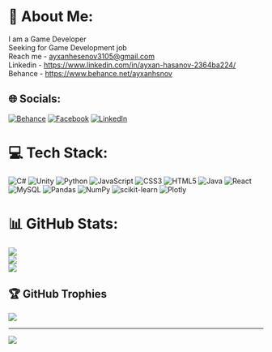 # 💫 About Me:
I am a Game Developer<br>Seeking for Game Development job<br>Reach me - ayxanhesenov3105@gmail.com<br>Linkedin - https://www.linkedin.com/in/ayxan-hasanov-2364ba224/<br>Behance - https://www.behance.net/ayxanhsnov


## 🌐 Socials:
[![Behance](https://img.shields.io/badge/Behance-1769ff?logo=behance&logoColor=white)](https://behance.net/ayxanhsnov) [![Facebook](https://img.shields.io/badge/Facebook-%231877F2.svg?logo=Facebook&logoColor=white)](https://facebook.com/MoonKhan1) [![LinkedIn](https://img.shields.io/badge/LinkedIn-%230077B5.svg?logo=linkedin&logoColor=white)](https://linkedin.com/in/ayxan-hasanov-2364ba224) 

# 💻 Tech Stack:
![C#](https://img.shields.io/badge/c%23-%23239120.svg?style=for-the-badge&logo=c-sharp&logoColor=white) ![Unity](https://img.shields.io/badge/unity-%23323330.svg?style=for-the-badge&logo=unity&logoColor=%23F7DF1E) ![Python](https://img.shields.io/badge/python-3670A0?style=for-the-badge&logo=python&logoColor=ffdd54) ![JavaScript](https://img.shields.io/badge/javascript-%23323330.svg?style=for-the-badge&logo=javascript&logoColor=%23F7DF1E) ![CSS3](https://img.shields.io/badge/css3-%231572B6.svg?style=for-the-badge&logo=css3&logoColor=white) ![HTML5](https://img.shields.io/badge/html5-%23E34F26.svg?style=for-the-badge&logo=html5&logoColor=white) ![Java](https://img.shields.io/badge/java-%23ED8B00.svg?style=for-the-badge&logo=java&logoColor=white) ![React](https://img.shields.io/badge/react-%2320232a.svg?style=for-the-badge&logo=react&logoColor=%2361DAFB) ![MySQL](https://img.shields.io/badge/mysql-%2300f.svg?style=for-the-badge&logo=mysql&logoColor=white) ![Pandas](https://img.shields.io/badge/pandas-%23150458.svg?style=for-the-badge&logo=pandas&logoColor=white) ![NumPy](https://img.shields.io/badge/numpy-%23013243.svg?style=for-the-badge&logo=numpy&logoColor=white) ![scikit-learn](https://img.shields.io/badge/scikit--learn-%23F7931E.svg?style=for-the-badge&logo=scikit-learn&logoColor=white) ![Plotly](https://img.shields.io/badge/Plotly-%233F4F75.svg?style=for-the-badge&logo=plotly&logoColor=white)
# 📊 GitHub Stats:
![](https://github-readme-stats.vercel.app/api?username=moonkhan1&theme=dark&hide_border=false&include_all_commits=false&count_private=false)<br/>
![](https://github-readme-streak-stats.herokuapp.com/?user=moonkhan1&theme=dark&hide_border=false)<br/>
![](https://github-readme-stats.vercel.app/api/top-langs/?username=moonkhan1&theme=dark&hide_border=false&include_all_commits=false&count_private=false&layout=compact)

## 🏆 GitHub Trophies
![](https://github-profile-trophy.vercel.app/?username=moonkhan1&theme=gruvbox&no-frame=false&no-bg=true&margin-w=4)

---
[![](https://visitcount.itsvg.in/api?id=moonkhan1&icon=5&color=6)](https://visitcount.itsvg.in)

<!-- Proudly created with GPRM ( https://gprm.itsvg.in ) -->
